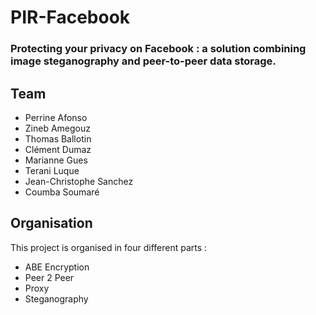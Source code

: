 # PIR-Facebook 

### Protecting  your  privacy  on  Facebook  :  a  solution combining  image  steganography  and  peer-to-peer data  storage.

## Team
* Perrine Afonso
* Zineb Amegouz
* Thomas Ballotin
* Clément Dumaz
* Marianne Gues
* Terani Luque
* Jean-Christophe Sanchez
* Coumba Soumaré


## Organisation

This project is organised in four different parts :
* ABE Encryption
* Peer 2 Peer
* Proxy
* Steganography
